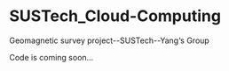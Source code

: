 # SUSTech_Cloud-Computing
Geomagnetic survey project--SUSTech--Yang‘s Group



Code is coming soon...
